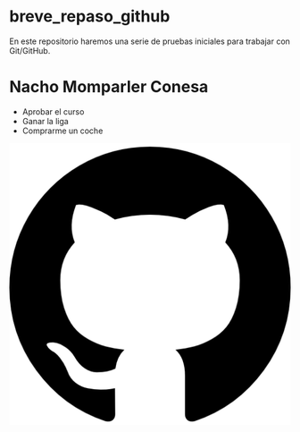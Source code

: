 # breve_repaso_github
En este repositorio haremos una serie de pruebas iniciales para trabajar con Git/GitHub.
# Nacho Momparler Conesa

- Aprobar el curso
- Ganar la liga
- Comprarme un coche

![image info](logoNacho.png)

